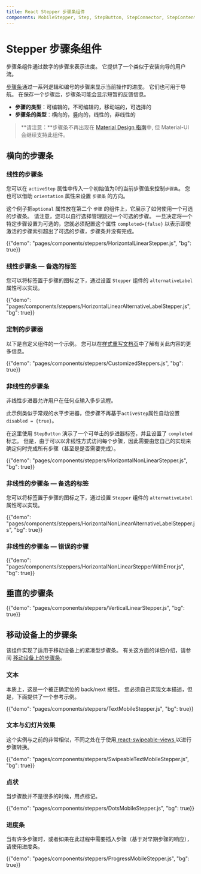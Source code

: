 ```yaml
---
title: React Stepper 步骤条组件
components: MobileStepper, Step, StepButton, StepConnector, StepContent, StepIcon, StepLabel, Stepper
---
```


# Stepper 步骤条组件

<p class="description">步骤条组件通过数字的步骤来表示进度。 它提供了一个类似于安装向导的用户流。</p>

[步骤条](https://material.io/archive/guidelines/components/steppers.html)通过一系列逻辑和编号的步骤来显示当前操作的进度。 它们也可用于导航。 在保存一个步骤后，步骤条可能会显示短暂的反馈信息。

- **步骤的类型**：可编辑的，不可编辑的，移动端的，可选择的
- **步骤条的类型**：横向的，竖向的，线性的，非线性的

> **请注意：**步骤条不再出现在 [Material Design 指南](https://material.io/)中, 但 Material-UI 会继续支持此组件。

## 横向的步骤条

### 线性的步骤条

您可以在 `activeStep` 属性中传入一个初始值为0的当前步骤值来控制`步骤条`。 您也可以借助 `orientation` 属性来设置 `步骤条` 的方向。

这个例子把`optional` 属性放在第二个 `步骤` 的组件上，它展示了如何使用一个可选的步骤条。 请注意，您可以自行选择管理跳过一个可选的步骤。 一旦决定将一个特定步骤设置为可选的，您就必须配置这个属性 `completed={false}` 以表示即使激活的步骤索引超出了可选的步骤，步骤条并没有完成。

{{"demo": "pages/components/steppers/HorizontalLinearStepper.js", "bg": true}}

### 线性步骤条 — 备选的标签

您可以将标签置于步骤的图标之下，通过设置 `Stepper` 组件的 `alternativeLabel` 属性可以实现。

{{"demo": "pages/components/steppers/HorizontalLinearAlternativeLabelStepper.js", "bg": true}}

### 定制的步骤器

以下是自定义组件的一个示例。 您可以在[样式重写文档页](/customization/components/)中了解有关此内容的更多信息。

{{"demo": "pages/components/steppers/CustomizedSteppers.js", "bg": true}}

### 非线性的步骤条

非线性步进器允许用户在任何点输入多步流程。

此示例类似于常规的水平步进器，但步骤不再基于` activeStep `属性自动设置` disabled = {true} `。

在这里使用 `StepButton` 演示了一个可单击的步进器标签，并且设置了 `completed` 标志。 但是，由于可以以非线性方式访问每个步骤，因此需要由您自己的实现来确定何时完成所有步骤（甚至是是否需要完成）。

{{"demo": "pages/components/steppers/HorizontalNonLinearStepper.js", "bg": true}}

### 非线性的步骤条 — 备选的标签

您可以将标签置于步骤的图标之下，通过设置 `Stepper` 组件的 `alternativeLabel` 属性可以实现。

{{"demo": "pages/components/steppers/HorizontalNonLinearAlternativeLabelStepper.js", "bg": true}}

### 非线性的步骤条 — 错误的步骤

{{"demo": "pages/components/steppers/HorizontalNonLinearStepperWithError.js", "bg": true}}

## 垂直的步骤条

{{"demo": "pages/components/steppers/VerticalLinearStepper.js", "bg": true}}

## 移动设备上的步骤条

该组件实现了适用于移动设备上的紧凑型步骤条。 有关这方面的详细介绍，请参阅 [移动设备上的步骤条](https://material.io/archive/guidelines/components/steppers.html#steppers-types-of-steps)。

### 文本

本质上，这是一个被正确定位的 back/next 按钮。 您必须自己实现文本描述，但是，下面提供了一个参考示例。

{{"demo": "pages/components/steppers/TextMobileStepper.js", "bg": true}}

### 文本与幻灯片效果

这个实例与之前的非常相似，不同之处在于使用[ react-swipeable-views ](https://github.com/oliviertassinari/react-swipeable-views)以进行步骤转换。

{{"demo": "pages/components/steppers/SwipeableTextMobileStepper.js", "bg": true}}

### 点状

当步骤数并不是很多的时候，用点标记。

{{"demo": "pages/components/steppers/DotsMobileStepper.js", "bg": true}}

### 进度条

当有许多步骤时，或者如果在此过程中需要插入步骤（基于对早期步骤的响应），请使用进度条。

{{"demo": "pages/components/steppers/ProgressMobileStepper.js", "bg": true}}